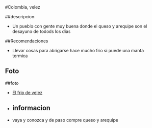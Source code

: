 #Colombia, velez


##descripcion
- Un pueblo con gente muy buena donde el queso y arequipe son el desayuno de todods los dias 

##Recomendaciones
- Llevar cosas para abrigarse hace mucho frio si puede una manta termica

## Foto
##foto
- [El frio de velez](https://www.google.com/imgres?q=turistas%20comiendo%20mondongo&imgurl=https%3A%2F%2Festaticos.elcolombiano.com%2Fbinrepository%2F848x565%2F28c0%2F780d565%2Fnone%2F11101%2FOXHG%2Fa20220724t043434-m-10-95-12-10-29-4201-3841-20-f-jpg_41155795_20221209213842.jpg&imgrefurl=https%3A%2F%2Fwww.elcolombiano.com%2Fforjadores%2Fhistoria-del-restaurante-mondongo-s-en-medellin-antioquia-PF19584568&docid=b6gqiOR8tckVlM&tbnid=EBwW0nPDQog2hM&vet=12ahUKEwiUg8O68N6LAxV3TTABHdzlOUoQM3oECH8QAA..i&w=780&h=565&hcb=2&ved=2ahUKEwiUg8O68N6LAxV3TTABHdzlOUoQM3oECH8QAA)
- ## informacion 
- vaya y conozca y de paso compre queso y arequipe 
